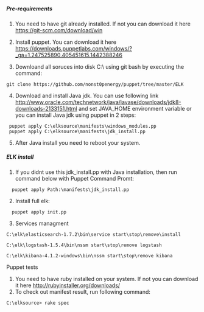 <h5>Pre-requirements</h5>

1. You need to have git already installed. If not you can download it here https://git-scm.com/download/win

2. Install puppet. You can download it here https://downloads.puppetlabs.com/windows/?_ga=1.247525890.405451615.1442388246

3. Downloand all soruces into disk C:\ using git bash by executing the command:

 ```
 git clone https://github.com/nonst0penergy/puppet/tree/master/ELK
 ```

4. Download and install Java jdk. You can use following link http://www.oracle.com/technetwork/java/javase/downloads/jdk8-downloads-2133151.html and
set JAVA_HOME environment variable
or you can install Java jdk using puppet in 2 steps:
```
 puppet apply C:\elksource\manifests\windows_modules.pp
 puppet apply C:\elksource\manifests\jdk_install.pp
```

5. After Java install you need to reboot your system.

<h5>ELK install</h5>

1. If you didnt use this jdk_install.pp with Java installation, then run command below with Puppet Command Promt:
```
  puppet apply Path:\manifests\jdk_install.pp
```
2. Install full elk:
```
  puppet apply init.pp
```
3. Services managment
```
C:\elk\elasticsearch-1.7.2\bin\service start\stop\remove\install

C:\elk\logstash-1.5.4\bin\nssm start\stop\remove logstash

C:\elk\kibana-4.1.2-windows\bin\nssm start\stop\remove kibana
```
Puppet tests

1. You need to have ruby installed on your system. If not you can download it here http://rubyinstaller.org/downloads/
2. To check out manifest result, run following command:
```
C:\elksource> rake spec
```
